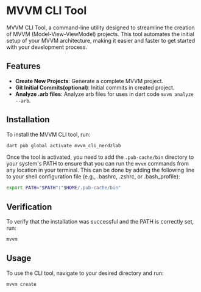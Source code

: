 # MVVM CLI Tool

MVVM CLI Tool, a command-line utility designed to streamline the creation of MVVM (Model-View-ViewModel) projects. This tool automates the initial setup of your MVVM architecture, making it easier and faster to get started with your development process.

## Features

- **Create New Projects**: Generate a complete MVVM project.
- **Git Initial Commits(optional)**: Initial commits in created project.
- **Analyze .arb files**: Analyze arb files for uses in dart code `mvvm analyze --arb`.

## Installation

To install the MVVM CLI tool, run:

```bash
dart pub global activate mvvm_cli_nerdzlab
```

Once the tool is activated, you need to add the `.pub-cache/bin` directory to your system's PATH to ensure that you can run the `mvvm` commands from any location in your terminal. This can be done by adding the following line to your shell configuration file (e.g., .bashrc, .zshrc, or .bash_profile):

```bash
export PATH="$PATH":"$HOME/.pub-cache/bin"
```

## Verification

To verify that the installation was successful and the PATH is correctly set, run:

```bash
mvvm
```

## Usage

To use the CLI tool, navigate to your desired directory and run:

```bash
mvvm create
```
